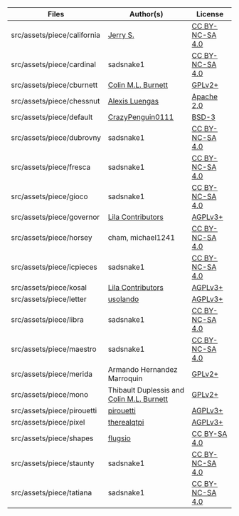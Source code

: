 Files | Author(s) | License
--- | --- | ---
src/assets/piece/california | [Jerry S.](https://sites.google.com/view/jerrychess/home) | [CC BY-NC-SA 4.0](https://creativecommons.org/licenses/by-nc-sa/4.0/)
src/assets/piece/cardinal | sadsnake1 | [CC BY-NC-SA 4.0](https://creativecommons.org/licenses/by-nc-sa/4.0/)
src/assets/piece/cburnett | [Colin M.L. Burnett](https://en.wikipedia.org/wiki/User:Cburnett) | [GPLv2+](https://www.gnu.org/licenses/gpl-2.0.txt)
src/assets/piece/chessnut | [Alexis Luengas](https://github.com/LexLuengas) | [Apache 2.0](https://github.com/LexLuengas/chessnut-pieces/blob/master/LICENSE.txt)
src/assets/piece/default | [CrazyPenguin0111](https://gitlab.com/CrazyPenguin0111) | [BSD-3](https://spdx.org/licenses/BSD-3-Clause.html)
src/assets/piece/dubrovny | sadsnake1 | [CC BY-NC-SA 4.0](https://creativecommons.org/licenses/by-nc-sa/4.0/)
src/assets/piece/fresca | sadsnake1 | [CC BY-NC-SA 4.0](https://creativecommons.org/licenses/by-nc-sa/4.0/)
src/assets/piece/gioco | sadsnake1 | [CC BY-NC-SA 4.0](https://creativecommons.org/licenses/by-nc-sa/4.0/)
src/assets/piece/governor | [Lila Contributors](https://github.com/ornicar/lila/graphs/contributors) | [AGPLv3+](https://www.gnu.org/licenses/agpl-3.0.txt)
src/assets/piece/horsey | cham, michael1241 | [CC BY-NC-SA 4.0](https://creativecommons.org/licenses/by-nc-sa/4.0/)
src/assets/piece/icpieces | sadsnake1 | [CC BY-NC-SA 4.0](https://creativecommons.org/licenses/by-nc-sa/4.0/)
src/assets/piece/kosal | [Lila Contributors](https://github.com/ornicar/lila/graphs/contributors) | [AGPLv3+](https://www.gnu.org/licenses/agpl-3.0.txt)
src/assets/piece/letter | [usolando](https://lichess.org/@/usolando) | [AGPLv3+](https://www.gnu.org/licenses/agpl-3.0.txt)
src/assets/piece/libra | sadsnake1 | [CC BY-NC-SA 4.0](https://creativecommons.org/licenses/by-nc-sa/4.0/)
src/assets/piece/maestro | sadsnake1 | [CC BY-NC-SA 4.0](https://creativecommons.org/licenses/by-nc-sa/4.0/)
src/assets/piece/merida | Armando Hernandez Marroquin | [GPLv2+](https://www.gnu.org/licenses/gpl-2.0.txt)
src/assets/piece/mono | Thibault Duplessis and [Colin M.L. Burnett](https://en.wikipedia.org/wiki/User:Cburnett) | [GPLv2+](https://www.gnu.org/licenses/gpl-2.0.txt)
src/assets/piece/pirouetti | [pirouetti](https://lichess.org/@/pirouetti) | [AGPLv3+](https://www.gnu.org/licenses/agpl-3.0.txt)
src/assets/piece/pixel | [therealqtpi](https://twitter.com/therealqtpi) | [AGPLv3+](https://www.gnu.org/licenses/agpl-3.0.txt)
src/assets/piece/shapes | [flugsio](https://github.com/flugsio/chess_shapes) | [CC BY-SA 4.0](https://creativecommons.org/licenses/by-sa/4.0/)
src/assets/piece/staunty | sadsnake1 | [CC BY-NC-SA 4.0](https://creativecommons.org/licenses/by-nc-sa/4.0/)
src/assets/piece/tatiana | sadsnake1 | [CC BY-NC-SA 4.0](https://creativecommons.org/licenses/by-nc-sa/4.0/)
